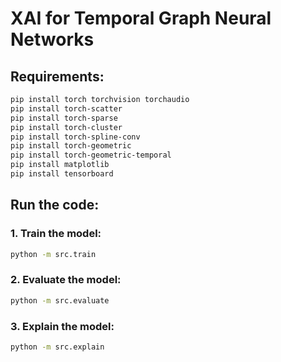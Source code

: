 # XAI for Temporal Graph Neural Networks

## Requirements:

```bash
pip install torch torchvision torchaudio
pip install torch-scatter
pip install torch-sparse
pip install torch-cluster
pip install torch-spline-conv
pip install torch-geometric
pip install torch-geometric-temporal
pip install matplotlib
pip install tensorboard
```

## Run the code:

### 1. Train the model:

```bash
python -m src.train
```

### 2. Evaluate the model:

```bash
python -m src.evaluate
```

### 3. Explain the model:

```bash
python -m src.explain
```